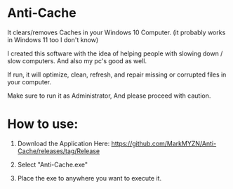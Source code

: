 # Anti-Cache
It clears/removes Caches in your Windows 10 Computer. (it probably works in Windows 11 too I don't know)

I created this software with the idea of helping people with slowing down / slow computers. And also my pc's good as well.

If run, it will optimize, clean, refresh, and repair missing or corrupted files in your computer.

Make sure to run it as Administrator, And please proceed with caution.



# How to use:

1. Download the Application Here:
https://github.com/MarkMYZN/Anti-Cache/releases/tag/Release

2. Select "Anti-Cache.exe"

3. Place the exe to anywhere you want to execute it.
